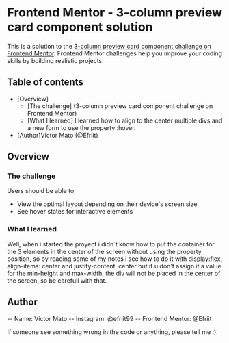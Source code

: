 # Frontend Mentor - 3-column preview card component solution

This is a solution to the [3-column preview card component challenge on Frontend Mentor](https://www.frontendmentor.io/challenges/3column-preview-card-component-pH92eAR2-). Frontend Mentor challenges help you improve your coding skills by building realistic projects. 

## Table of contents

- [Overview] 
  - [The challenge] (3-column preview card component challenge on Frontend Mentor)
  - [What I learned] I learned how to align to the center multiple divs and a new form to use the property :hover.
- [Author]Victor Mato (@Efriit)


## Overview

### The challenge

Users should be able to:

- View the optimal layout depending on their device's screen size
- See hover states for interactive elements



### What I learned

Well, when i started the proyect i didn´t know how to put the container for the 3 elements in the center of the screen without using the property position, so by reading some of my notes i see how to do it with display:flex, align-items: center and justify-content: center but if u don't assign it a value for the min-height and max-width, the div will not be placed in the center of the screen, so be carefull with that.


## Author

-- Name: Víctor Mato
-- Instagram: @efriit99
-- Frontend Mentor: @Efriit


If someone see something wrong in the code or anything, please tell me :).